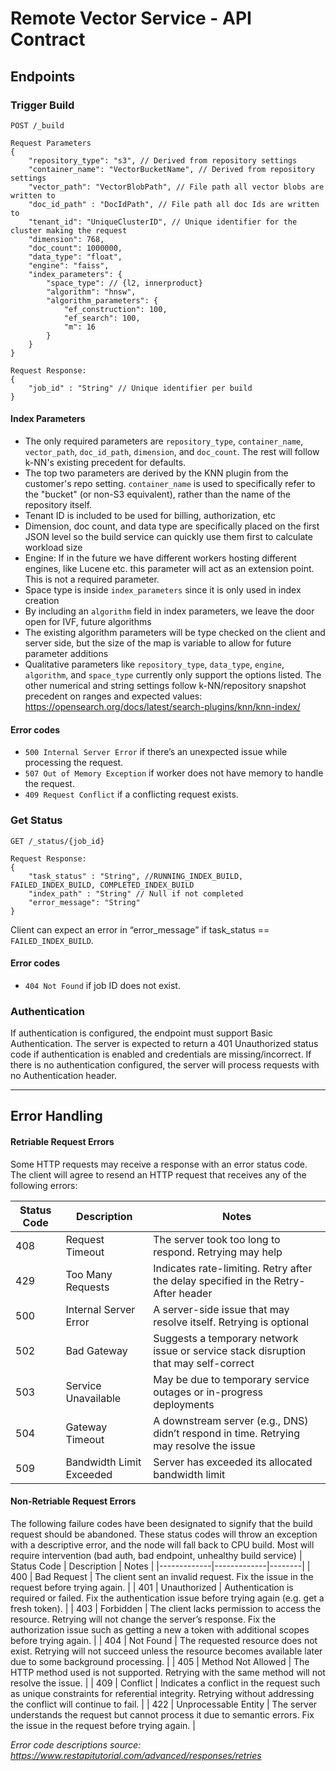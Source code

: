 # Remote Vector Service - API Contract

## Endpoints

### Trigger Build

```
POST /_build

Request Parameters
{
    "repository_type": "s3", // Derived from repository settings
    "container_name": "VectorBucketName", // Derived from repository settings
    "vector_path": "VectorBlobPath", // File path all vector blobs are written to
    "doc_id_path" : "DocIdPath", // File path all doc Ids are written to
    "tenant_id": "UniqueClusterID", // Unique identifier for the cluster making the request
    "dimension": 768,
    "doc_count": 1000000,
    "data_type": "float",
    "engine": "faiss",
    "index_parameters": {
        "space_type": // {l2, innerproduct}
        "algorithm": "hnsw",
        "algorithm_parameters": {
            "ef_construction": 100,
            "ef_search": 100,
            "m": 16
        }
    }
}

Request Response:
{
    "job_id" : "String" // Unique identifier per build
}
```

#### Index Parameters

* The only required parameters are `repository_type`, `container_name`, `vector_path`, `doc_id_path`, `dimension`, and `doc_count`. The rest will follow k-NN's existing precedent for defaults.
* The top two parameters are derived by the KNN plugin from the customer's repo setting. `container_name` is used to specifically refer to the "bucket" (or non-S3 equivalent), rather than the name of the repository itself.
* Tenant ID is included to be used for billing, authorization, etc
* Dimension, doc count, and data type are specifically placed on the first JSON level so the build service can quickly use them first to calculate workload size
* Engine: If in the future we have different workers hosting different engines, like Lucene etc. this parameter will act as an extension point. This is not a required parameter.
* Space type is inside `index_parameters` since it is only used in index creation
* By including an `algorithm` field in index parameters, we leave the door open for IVF, future algorithms
* The existing algorithm parameters will be type checked on the client and server side, but the size of the map is variable to allow for future parameter additions
* Qualitative parameters like `repository_type`, `data_type`, `engine`, `algorithm`, and `space_type` currently only support the options listed. The other numerical and string settings follow k-NN/repository snapshot precedent on ranges and expected values: https://opensearch.org/docs/latest/search-plugins/knn/knn-index/

#### Error codes

- `500 Internal Server Error` if there’s an unexpected issue while processing the request. 
- `507 Out of Memory Exception` if worker does not have memory to handle the request. 
- `409 Request Conflict` if a conflicting request exists.

### Get Status

```
GET /_status/{job_id}

Request Response:
{
    "task_status" : "String", //RUNNING_INDEX_BUILD, FAILED_INDEX_BUILD, COMPLETED_INDEX_BUILD
    "index_path" : "String" // Null if not completed
    "error_message": "String"
}
```

Client can expect an error in “error_message” if task_status == `FAILED_INDEX_BUILD`.


#### Error codes
- `404 Not Found` if job ID does not exist. 


### Authentication

If authentication is configured, the endpoint must support Basic Authentication. The server is expected to return a 401 Unauthorized status code if authentication is enabled and credentials are missing/incorrect. If there is no authentication configured, the server will process requests with no Authentication header.

* * *

## Error Handling

#### Retriable Request Errors

Some HTTP requests may receive a response with an error status code. The client will agree to resend an HTTP request that receives any of the following errors:

| Status Code | Description | Notes |
|-------------|-------------|--------|
| 408 | Request Timeout | The server took too long to respond. Retrying may help |
| 429 | Too Many Requests | Indicates rate-limiting. Retry after the delay specified in the Retry-After header |
| 500 | Internal Server Error | A server-side issue that may resolve itself. Retrying is optional |
| 502 | Bad Gateway | Suggests a temporary network issue or service stack disruption that may self-correct |
| 503 | Service Unavailable | May be due to temporary service outages or in-progress deployments |
| 504 | Gateway Timeout | A downstream server (e.g., DNS) didn’t respond in time. Retrying may resolve the issue |
| 509 | Bandwidth Limit Exceeded | Server has exceeded its allocated bandwidth limit |


#### Non-Retriable Request Errors

The following failure codes have been designated to signify that the build request should be abandoned. These status codes will throw an exception with a descriptive error, and the node will fall back to CPU build. Most will require intervention (bad auth, bad endpoint, unhealthy build service)
| Status Code | Description | Notes |
|-------------|-------------|--------|
| 400 | Bad Request | The client sent an invalid request. Fix the issue in the request before trying again. |
| 401 | Unauthorized | Authentication is required or failed. Fix the authentication issue before trying again (e.g. get a fresh token). |
| 403 | Forbidden | The client lacks permission to access the resource. Retrying will not change the server’s response. Fix the authorization issue such as getting a new a token with additional scopes before trying again. |
| 404 | Not Found | The requested resource does not exist. Retrying will not succeed unless the resource becomes available later due to some background processing. |
| 405 | Method Not Allowed | The HTTP method used is not supported. Retrying with the same method will not resolve the issue. |
| 409 | Conflict | Indicates a conflict in the request such as unique constraints for referential integrity. Retrying without addressing the conflict will continue to fail. |
| 422 | Unprocessable Entity | The server understands the request but cannot process it due to semantic errors. Fix the issue in the request before trying again. |

_Error code descriptions source: https://www.restapitutorial.com/advanced/responses/retries_